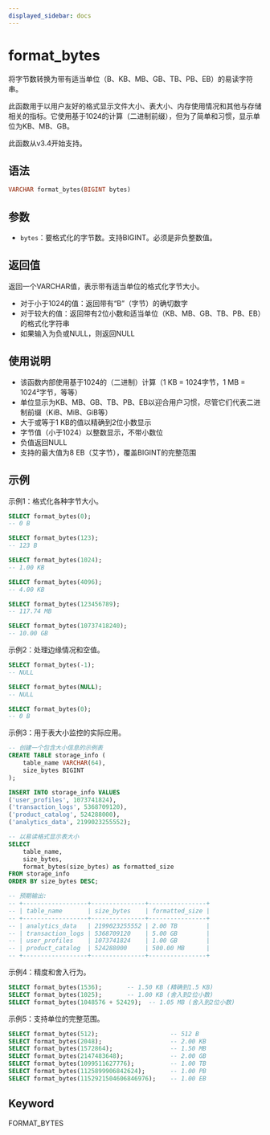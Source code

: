 ```yaml
---
displayed_sidebar: docs
---
```


# format_bytes

将字节数转换为带有适当单位（B、KB、MB、GB、TB、PB、EB）的易读字符串。

此函数用于以用户友好的格式显示文件大小、表大小、内存使用情况和其他与存储相关的指标。它使用基于1024的计算（二进制前缀），但为了简单和习惯，显示单位为KB、MB、GB。

此函数从v3.4开始支持。

## 语法

```Haskell
VARCHAR format_bytes(BIGINT bytes)
```

## 参数

- `bytes`：要格式化的字节数。支持BIGINT。必须是非负整数值。

## 返回值

返回一个VARCHAR值，表示带有适当单位的格式化字节大小。

- 对于小于1024的值：返回带有“B”（字节）的确切数字
- 对于较大的值：返回带有2位小数和适当单位（KB、MB、GB、TB、PB、EB）的格式化字符串
- 如果输入为负或NULL，则返回NULL

## 使用说明

- 该函数内部使用基于1024的（二进制）计算（1 KB = 1024字节，1 MB = 1024²字节，等等）
- 单位显示为KB、MB、GB、TB、PB、EB以迎合用户习惯，尽管它们代表二进制前缀（KiB、MiB、GiB等）
- 大于或等于1 KB的值以精确到2位小数显示
- 字节值（小于1024）以整数显示，不带小数位
- 负值返回NULL
- 支持的最大值为8 EB（艾字节），覆盖BIGINT的完整范围

## 示例

示例1：格式化各种字节大小。

```sql
SELECT format_bytes(0);
-- 0 B

SELECT format_bytes(123);
-- 123 B

SELECT format_bytes(1024);
-- 1.00 KB

SELECT format_bytes(4096);
-- 4.00 KB

SELECT format_bytes(123456789);
-- 117.74 MB

SELECT format_bytes(10737418240);
-- 10.00 GB
```

示例2：处理边缘情况和空值。

```sql
SELECT format_bytes(-1);
-- NULL

SELECT format_bytes(NULL);
-- NULL

SELECT format_bytes(0);
-- 0 B
```

示例3：用于表大小监控的实际应用。

```sql
-- 创建一个包含大小信息的示例表
CREATE TABLE storage_info (
    table_name VARCHAR(64),
    size_bytes BIGINT
);

INSERT INTO storage_info VALUES
('user_profiles', 1073741824),
('transaction_logs', 5368709120),
('product_catalog', 524288000),
('analytics_data', 2199023255552);

-- 以易读格式显示表大小
SELECT 
    table_name,
    size_bytes,
    format_bytes(size_bytes) as formatted_size
FROM storage_info
ORDER BY size_bytes DESC;

-- 预期输出:
-- +------------------+---------------+----------------+
-- | table_name       | size_bytes    | formatted_size |
-- +------------------+---------------+----------------+
-- | analytics_data   | 2199023255552 | 2.00 TB        |
-- | transaction_logs | 5368709120    | 5.00 GB        |
-- | user_profiles    | 1073741824    | 1.00 GB        |
-- | product_catalog  | 524288000     | 500.00 MB      |
-- +------------------+---------------+----------------+
```

示例4：精度和舍入行为。

```sql
SELECT format_bytes(1536);       -- 1.50 KB (精确到1.5 KB)
SELECT format_bytes(1025);       -- 1.00 KB (舍入到2位小数)
SELECT format_bytes(1048576 + 52429);  -- 1.05 MB (舍入到2位小数)
```

示例5：支持单位的完整范围。

```sql
SELECT format_bytes(512);                    -- 512 B
SELECT format_bytes(2048);                   -- 2.00 KB  
SELECT format_bytes(1572864);                -- 1.50 MB
SELECT format_bytes(2147483648);             -- 2.00 GB
SELECT format_bytes(1099511627776);          -- 1.00 TB
SELECT format_bytes(1125899906842624);       -- 1.00 PB
SELECT format_bytes(1152921504606846976);    -- 1.00 EB
```

## Keyword

FORMAT_BYTES

